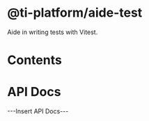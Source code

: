 # @ti-platform/aide-test

Aide in writing tests with Vitest.

# Contents

# API Docs
---Insert API Docs---
